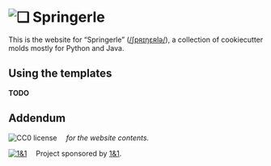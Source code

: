 # ![❏](https://raw.github.com/Springerle/springerle.github.io/master/static/img/logo-64.png) Springerle

This is the website for “Springerle” ([/ʃpʀɪŋɛʀlə/](https://translate.google.com/#de/de/Springerle)),
a collection of cookiecutter molds mostly for Python and Java.


## Using the templates

**TODO**


## Addendum

![CC0 license](http://img.shields.io/badge/license-CC0-red.svg)  *for the website contents.*

[![1&1](https://raw.githubusercontent.com/1and1/1and1.github.io/master/images/1and1-logo-42.png)](https://github.com/1and1)  Project sponsored by [1&1](https://github.com/1and1).
